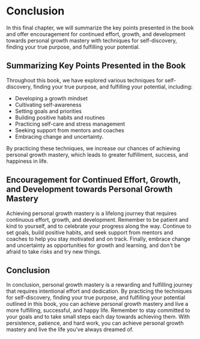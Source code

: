 # Conclusion

In this final chapter, we will summarize the key points presented in the book and offer encouragement for continued effort, growth, and development towards personal growth mastery with techniques for self-discovery, finding your true purpose, and fulfilling your potential.

Summarizing Key Points Presented in the Book
--------------------------------------------

Throughout this book, we have explored various techniques for self-discovery, finding your true purpose, and fulfilling your potential, including:

* Developing a growth mindset
* Cultivating self-awareness
* Setting goals and priorities
* Building positive habits and routines
* Practicing self-care and stress management
* Seeking support from mentors and coaches
* Embracing change and uncertainty.

By practicing these techniques, we increase our chances of achieving personal growth mastery, which leads to greater fulfillment, success, and happiness in life.

Encouragement for Continued Effort, Growth, and Development towards Personal Growth Mastery
-------------------------------------------------------------------------------------------

Achieving personal growth mastery is a lifelong journey that requires continuous effort, growth, and development. Remember to be patient and kind to yourself, and to celebrate your progress along the way. Continue to set goals, build positive habits, and seek support from mentors and coaches to help you stay motivated and on track. Finally, embrace change and uncertainty as opportunities for growth and learning, and don't be afraid to take risks and try new things.

Conclusion
----------

In conclusion, personal growth mastery is a rewarding and fulfilling journey that requires intentional effort and dedication. By practicing the techniques for self-discovery, finding your true purpose, and fulfilling your potential outlined in this book, you can achieve personal growth mastery and live a more fulfilling, successful, and happy life. Remember to stay committed to your goals and to take small steps each day towards achieving them. With persistence, patience, and hard work, you can achieve personal growth mastery and live the life you've always dreamed of.